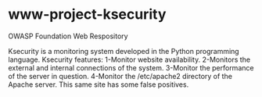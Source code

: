 # www-project-ksecurity
OWASP Foundation Web Respository

Ksecurity is a monitoring system developed in the Python programming language. 
Ksecurity features: 
1-Monitor website availability. 
2-Monitors the external and internal connections of the system. 
3-Monitor the performance of the server in question. 
4-Monitor the /etc/apache2 directory of the Apache server.
This same site has some false positives.
